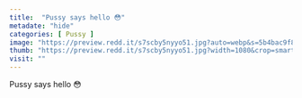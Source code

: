 ```yaml
---
title:  "Pussy says hello 😳"
metadate: "hide"
categories: [ Pussy ]
image: "https://preview.redd.it/s7scby5nyyo51.jpg?auto=webp&s=5b4bac9f8b7f1b1eb2a0ce2ce71bff1e85bd6913"
thumb: "https://preview.redd.it/s7scby5nyyo51.jpg?width=1080&crop=smart&auto=webp&s=ae6f1a5ad70e90ce5c7eceede65b05e20c0e65cd"
visit: ""
---
```

Pussy says hello 😳
